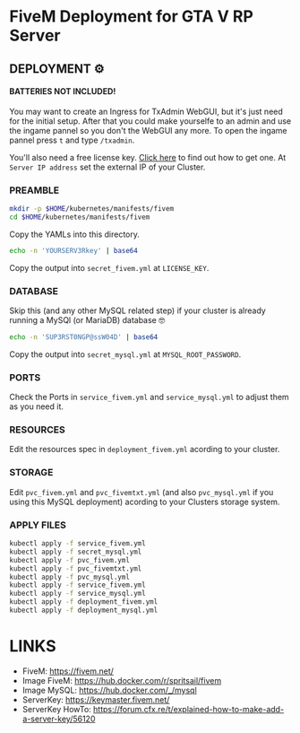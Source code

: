 # FiveM Deployment for GTA V RP Server
## DEPLOYMENT ⚙️
#### BATTERIES NOT INCLUDED!
You may want to create an Ingress for TxAdmin WebGUI, but it's just need for the initial setup. After that you could make yourselfe to an admin and use the ingame pannel so you don't the WebGUI any more. To open the ingame pannel press `t` and type `/txadmin`.
  
You'll also need a free license key. [Click here](https://forum.cfx.re/t/explained-how-to-make-add-a-server-key/56120) to find out how to get one. At `Server IP address` set the external IP of your Cluster.  

### PREAMBLE

```bash
mkdir -p $HOME/kubernetes/manifests/fivem
cd $HOME/kubernetes/manifests/fivem
```
Copy the YAMLs into this directory.  

```bash
echo -n 'YOURSERV3Rkey' | base64
```

Copy the output into `secret_fivem.yml` at `LICENSE_KEY`.  

### DATABASE
Skip this (and any other MySQL related step) if your cluster is already running a MySQl (or MariaDB) database 🤓

```bash
echo -n 'SUP3RST0NGP@ssW04D' | base64
```

Copy the output into `secret_mysql.yml` at `MYSQL_ROOT_PASSWORD`.  

### PORTS
Check the Ports in `service_fivem.yml` and `service_mysql.yml` to adjust them as you need it.  

### RESOURCES
Edit the resources spec in `deployment_fivem.yml` acording to your cluster.  

### STORAGE
Edit `pvc_fivem.yml` and `pvc_fivemtxt.yml` (and also `pvc_mysql.yml` if you using this MySQL deployment) acording to your Clusters storage system.

### APPLY FILES
```bash
kubectl apply -f service_fivem.yml
kubectl apply -f secret_mysql.yml
kubectl apply -f pvc_fivem.yml
kubectl apply -f pvc_fivemtxt.yml
kubectl apply -f pvc_mysql.yml
kubectl apply -f service_fivem.yml
kubectl apply -f service_mysql.yml
kubectl apply -f deployment_fivem.yml
kubectl apply -f deployment_mysql.yml
```

# LINKS
- FiveM: https://fivem.net/  
- Image FiveM: https://hub.docker.com/r/spritsail/fivem  
- Image MySQL: https://hub.docker.com/_/mysql  
- ServerKey: https://keymaster.fivem.net/  
- ServerKey HowTo: https://forum.cfx.re/t/explained-how-to-make-add-a-server-key/56120
